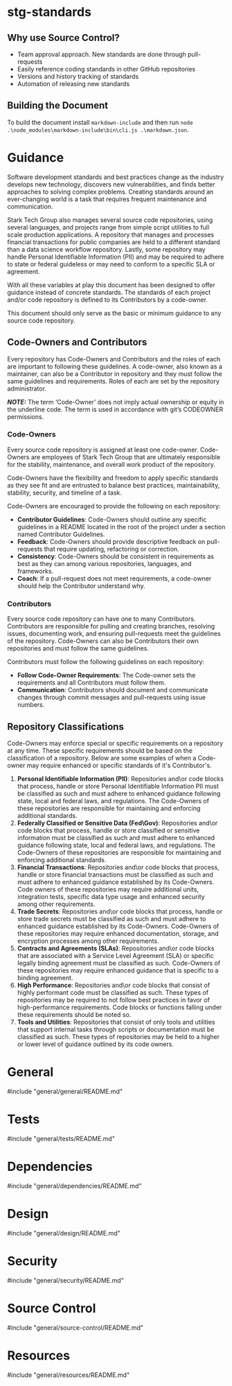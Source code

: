 # stg-standards

## Why use Source Control?
 - Team approval approach. New standards are done through pull-requests
 - Easily reference coding standards in other GitHub repositories
 - Versions and history tracking of standards
 - Automation of releasing new standards

## Building the Document
To build the document install ```markdown-include``` and then run ``` node .\node_modules\markdown-include\bin\cli.js .\markdown.json ```.


# Guidance
Software development standards and best practices change as the industry develops new technology, discovers new vulnerabilities, and finds better approaches to solving complex problems. Creating standards around an ever-changing world is a task that requires frequent maintenance and communication.

Stark Tech Group also manages several source code repositories, using several languages, and projects range from simple script utilities to full scale production applications. A repository that manages and processes financial transactions for public companies are held to a different standard than a data science workflow repository. Lastly, some repository may handle Personal Identifiable Information (PII) and may be required to adhere to state or federal guideless or may need to conform to a specific SLA or agreement.

With all these variables at play this document has been designed to offer guidance instead of concrete standards. The standards of each project and/or code repository is defined to its Contributors by a code-owner.

This document should only serve as the basic or minimum guidance to any source code repository.


## Code-Owners and Contributors
Every repository has Code-Owners and Contributors and the roles of each are important to following these guidelines. A code-owner, also known as a maintainer, can also be a Contributor in repository and they must follow the same guidelines and requirements. Roles of each are set by the repository administrator.

**_NOTE:_** The term ‘Code-Owner’ does not imply actual ownership or equity in the underline code. The term is used in accordance with git’s CODEOWNER permissions.

### Code-Owners
Every source code repository is assigned at least one code-owner. Code-Owners are employees of Stark Tech Group that are ultimately responsible for the stability, maintenance, and overall work product of the repository.

Code-Owners have the flexibility and freedom to apply specific standards as they see fit and are entrusted to balance best practices, maintainability, stability, security, and timeline of a task.

Code-Owners are encouraged to provide the following on each repository:

 - **Contributor Guidelines**: Code-Owners should outline any specific guidelines in a README located in the root of the project under a section named Contributor Guidelines.
 - **Feedback**: Code-Owners should provide descriptive feedback on pull-requests that require updating, refactoring or correction.
 - **Consistency**: Code-Owners should be consistent in requirements as best as they can among various repositories, languages, and frameworks.
  - **Coach**: If a pull-request does not meet requirements, a code-owner should help the Contributor understand why.

### Contributors
Every source code repository can have one to many Contributors. Contributors are responsible for pulling and creating branches, resolving issues, documenting work, and ensuring pull-requests meet the guidelines of the repository. Code-Owners can also be Contributors their own repositories and must follow the same guidelines.

Contributors must follow the following guidelines on each repository:

- **Follow Code-Owner Requirements**: The Code-owner sets the requirements and all Contributors must follow them.
- **Communication**: Contributors should document and communicate changes through commit messages and pull-requests using issue numbers.

## Repository Classifications
Code-Owners may enforce special or specific requirements on a repository at any time. These specific requirements should be based on the classification of a repository. Below are some examples of when a Code-owner may require enhanced or specific standards of it's Contributor's.

1.	**Personal Identifiable Information (PII)**: Repositories and\or code blocks that process, handle or store Personal Identifiable Information PII must be classified as such and must adhere to enhanced guidance following state, local and federal laws, and regulations. The Code-Owners of these repositories are responsible for maintaining and enforcing additional standards.
2.	**Federally Classified or Sensitive Data (Fed\Gov)**: Repositories and\or code blocks that process, handle or store classified or sensitive information must be classified as such and must adhere to enhanced guidance following state, local and federal laws, and regulations. The Code-Owners of these repositories are responsible for maintaining and enforcing additional standards.
3.	**Financial Transactions**: Repositories and\or code blocks that process, handle or store financial transactions must be classified as such and must adhere to enhanced guidance established by its Code-Owners. Code owners of these repositories may require additional units, integration tests, specific data type usage and enhanced security among other requirements.
4.	**Trade Secrets**: Repositories and\or code blocks that process, handle or store trade secrets must be classified as such and must adhere to enhanced guidance established by its Code-Owners. Code-Owners of these repositories may require enhanced documentation, storage, and encryption processes among other requirements. 
5.	**Contracts and Agreements (SLAs)**: Repositories and\or code blocks that are associated with a Service Level Agreement (SLA) or specific legally binding agreement must be classified as such. Code-Owners of these repositories may require enhanced guidance that is specific to a binding agreement.
6.	**High Performance**: Repositories and\or code blocks that consist of highly performant code must be classified as such. These types of repositories may be required to not follow best practices in favor of high-performance requirements. Code blocks or functions falling under these requirements should be noted so.
7.	**Tools and Utilities**: Repositories that consist of only tools and utilities that support internal tasks through scripts or documentation must be classified as such. These types of repositories may be held to a higher or lower level of guidance outlined by its code owners. 



# General
#include "general/general/README.md"

# Tests
#include "general/tests/README.md"

# Dependencies
#include "general/dependencies/README.md"

# Design
#include "general/design/README.md"

# Security
#include "general/security/README.md"

# Source Control
#include "general/source-control/README.md"

# Resources
#include "general/resources/README.md"
